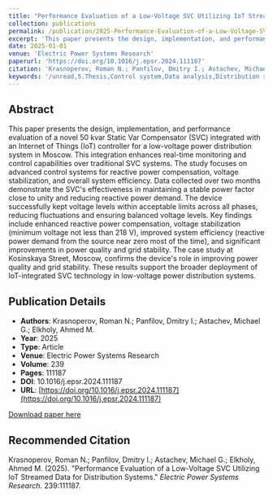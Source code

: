 ```yaml
---
title: "Performance Evaluation of a Low-Voltage SVC Utilizing IoT Streamed Data for Distribution Systems"
collection: publications
permalink: /publication/2025-Performance-Evaluation-of-a-Low-Voltage-SVC-Utilizing-IoT-St
excerpt: 'This paper presents the design, implementation, and performance evaluation of a novel 50 kvar Static Var Compensator (SVC) integrated with an Internet of Things (IoT) controller for a low-voltage power distribution system in Moscow. This integration ...'
date: 2025-01-01
venue: 'Electric Power Systems Research'
paperurl: 'https://doi.org/10.1016/j.epsr.2024.111187'
citation: 'Krasnoperov, Roman N.; Panfilov, Dmitry I.; Astachev, Michael G.; Elkholy, Ahmed M. (2025). "Performance Evaluation of a Low-Voltage SVC Utilizing IoT Streamed Data for Distribution Systems." <i>Electric Power Systems Research</i>. 239:111187.'
keywords: '/unread,5.Thesis,Control system,Data analysis,Distribution system,Experimental research,Grid stability,Low voltage,Plug-and-play,Power system resilience,Static var compensator,System unbalances'
---
```


## Abstract

This paper presents the design, implementation, and performance evaluation of a novel 50 kvar Static Var Compensator (SVC) integrated with an Internet of Things (IoT) controller for a low-voltage power distribution system in Moscow. This integration enhances real-time monitoring and control capabilities over traditional SVC systems. The study focuses on advanced control systems for reactive power compensation, voltage stabilization, and overall system efficiency. Data collected over two months demonstrate the SVC's effectiveness in maintaining a stable power factor close to unity and reducing reactive power demand. The device successfully kept voltage levels within acceptable limits across all phases, reducing fluctuations and ensuring balanced voltage levels. Key findings include enhanced reactive power compensation, voltage stabilization (minimum voltage not less than 218 V), improved system efficiency (reactive power demand from the source near zero most of the time), and significant improvements in power quality and grid stability. The case study at Kosinskaya Street, Moscow, confirms the device's role in improving power quality and grid stability. These results support the broader deployment of IoT-integrated SVC technology in low-voltage power distribution systems.

## Publication Details

- **Authors**: Krasnoperov, Roman N.; Panfilov, Dmitry I.; Astachev, Michael G.; Elkholy, Ahmed M.
- **Year**: 2025
- **Type**: Article
- **Venue**: Electric Power Systems Research
- **Volume**: 239
- **Pages**: 111187
- **DOI**: 10.1016/j.epsr.2024.111187
- **URL**: [https://doi.org/10.1016/j.epsr.2024.111187](https://doi.org/10.1016/j.epsr.2024.111187)

[Download paper here](https://doi.org/10.1016/j.epsr.2024.111187)

## Recommended Citation

Krasnoperov, Roman N.; Panfilov, Dmitry I.; Astachev, Michael G.; Elkholy, Ahmed M. (2025). "Performance Evaluation of a Low-Voltage SVC Utilizing IoT Streamed Data for Distribution Systems." <i>Electric Power Systems Research</i>. 239:111187.
